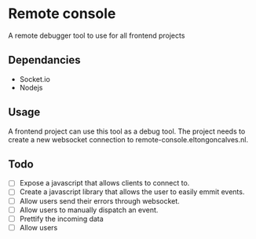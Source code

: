# Remote console
A remote debugger tool to use for all frontend projects

## Dependancies
- Socket.io
- Nodejs

## Usage
A frontend project can use this tool as a debug tool. The project needs to create a new websocket connection to remote-console.eltongoncalves.nl.

## Todo
- [ ] Expose a javascript that allows clients to connect to.
- [ ] Create a javascript library that allows the user to easily emmit events.
- [ ] Allow users send their errors through websocket.
- [ ] Allow users to manually dispatch an event.
- [ ] Prettify the incoming data
- [ ] Allow users